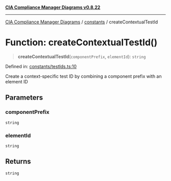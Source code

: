 [**CIA Compliance Manager Diagrams v0.8.22**](../../README.md)

***

[CIA Compliance Manager Diagrams](../../modules.md) / [constants](../README.md) / createContextualTestId

# Function: createContextualTestId()

> **createContextualTestId**(`componentPrefix`, `elementId`): `string`

Defined in: [constants/testIds.ts:10](https://github.com/Hack23/cia-compliance-manager/blob/5eebba14bef5523072dd8c486c1cd0c7c18766fc/src/constants/testIds.ts#L10)

Create a context-specific test ID by combining a component prefix with an element ID

## Parameters

### componentPrefix

`string`

### elementId

`string`

## Returns

`string`
